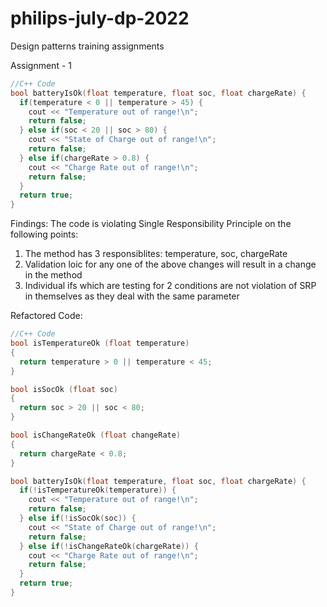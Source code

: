 # philips-july-dp-2022
Design patterns training assignments

Assignment - 1
``` c++
//C++ Code
bool batteryIsOk(float temperature, float soc, float chargeRate) {
  if(temperature < 0 || temperature > 45) {
    cout << "Temperature out of range!\n";
    return false;
  } else if(soc < 20 || soc > 80) {
    cout << "State of Charge out of range!\n";
    return false;
  } else if(chargeRate > 0.8) {
    cout << "Charge Rate out of range!\n";
    return false;
  }
  return true;
}

```

Findings:
The code is violating Single Responsibility Principle on the following points:
1. The method has 3 responsiblites:
    temperature, soc, chargeRate
2. Validation loic for any one of the above changes will result in a change in the method
3. Individual ifs which are testing for 2 conditions are not violation of SRP in themselves as they deal with the same parameter

Refactored Code:

``` c++
//C++ Code
bool isTemperatureOk (float temperature)
{
  return temperature > 0 || temperature < 45;
}

bool isSocOk (float soc)
{
  return soc > 20 || soc < 80;
}

bool isChangeRateOk (float changeRate)
{
  return chargeRate < 0.8;
}

bool batteryIsOk(float temperature, float soc, float chargeRate) {
  if(!isTemperatureOk(temperature)) {
    cout << "Temperature out of range!\n";
    return false;
  } else if(!isSocOk(soc)) {
    cout << "State of Charge out of range!\n";
    return false;
  } else if(!isChangeRateOk(chargeRate)) {
    cout << "Charge Rate out of range!\n";
    return false;
  }
  return true;
}

```
